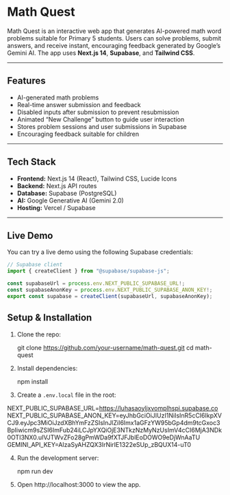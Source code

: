 # Math Quest

Math Quest is an interactive web app that generates AI-powered math word problems suitable for Primary 5 students. Users can solve problems, submit answers, and receive instant, encouraging feedback generated by Google’s Gemini AI. The app uses **Next.js 14**, **Supabase**, and **Tailwind CSS**.

---

## Features

- AI-generated math problems
- Real-time answer submission and feedback
- Disabled inputs after submission to prevent resubmission
- Animated “New Challenge” button to guide user interaction
- Stores problem sessions and user submissions in Supabase
- Encouraging feedback suitable for children

---

## Tech Stack

- **Frontend:** Next.js 14 (React), Tailwind CSS, Lucide Icons
- **Backend:** Next.js API routes
- **Database:** Supabase (PostgreSQL)
- **AI:** Google Generative AI (Gemini 2.0)
- **Hosting:** Vercel / Supabase

---

## Live Demo

You can try a live demo using the following Supabase credentials:

```ts
// Supabase client
import { createClient } from "@supabase/supabase-js";

const supabaseUrl = process.env.NEXT_PUBLIC_SUPABASE_URL!;
const supabaseAnonKey = process.env.NEXT_PUBLIC_SUPABASE_ANON_KEY!;
export const supabase = createClient(supabaseUrl, supabaseAnonKey);
```

Setup & Installation
--------------------

1. Clone the repo:

   git clone https://github.com/your-username/math-quest.git
   cd math-quest

2. Install dependencies:

   npm install

3. Create a `.env.local` file in the root:

NEXT_PUBLIC_SUPABASE_URL=https://luhasaoyljxvomplhspi.supabase.co
NEXT_PUBLIC_SUPABASE_ANON_KEY=eyJhbGciOiJIUzI1NiIsInR5cCI6IkpXVCJ9.eyJpc3MiOiJzdXBhYmFzZSIsInJlZiI6Imx1aGFzYW95bGp4dm9tcGxoc3BpIiwicm9sZSI6ImFub24iLCJpYXQiOjE3NTkzNzMyNzUsImV4cCI6MjA3NDk0OTI3NX0.uIVJTWvZFo28gPmWDa9fXTJFJblEoDOWO9eDjWnAaTU
GEMINI_API_KEY=AIzaSyAHZQX3IrNirIE1322eSUp_zBQUX14-uT0

4. Run the development server:

   npm run dev

5. Open http://localhost:3000 to view the app.
